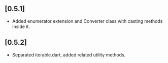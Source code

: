 ## [0.5.1]

* Added enumerator extension and Converter class with casting methods inside it.

## [0.5.2]

* Separated iterable.dart, added related utility methods.